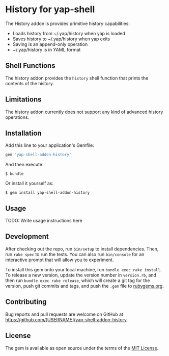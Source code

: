 # History for yap-shell

The History addon is provides primitive history capabilities:

* Loads history from ~/.yap/history when yap is loaded
* Saves history to ~/.yap/history when yap exits
* Saving is an append-only operation
* ~/.yap/history is in YAML format

## Shell Functions

The history addon provides the `history` shell function that prints the contents of the history.

## Limitations

The history addon currently does not support any kind of advanced history operations.

## Installation

Add this line to your application's Gemfile:

```ruby
gem 'yap-shell-addon-history'
```

And then execute:

    $ bundle

Or install it yourself as:

    $ gem install yap-shell-addon-history

## Usage

TODO: Write usage instructions here

## Development

After checking out the repo, run `bin/setup` to install dependencies. Then, run `rake spec` to run the tests. You can also run `bin/console` for an interactive prompt that will allow you to experiment.

To install this gem onto your local machine, run `bundle exec rake install`. To release a new version, update the version number in `version.rb`, and then run `bundle exec rake release`, which will create a git tag for the version, push git commits and tags, and push the `.gem` file to [rubygems.org](https://rubygems.org).

## Contributing

Bug reports and pull requests are welcome on GitHub at https://github.com/[USERNAME]/yap-shell-addon-history.


## License

The gem is available as open source under the terms of the [MIT License](http://opensource.org/licenses/MIT).
